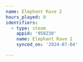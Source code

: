 ```yaml
---
name: Elephant Rave 2
hours_played: 0
identifiers:
  - type: steam
    appid: '950230'
    name: Elephant Rave 2
    synced_on: '2024-07-04'

---
```

